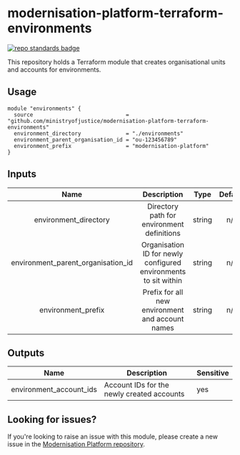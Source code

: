 # modernisation-platform-terraform-environments

[![repo standards badge](https://img.shields.io/badge/dynamic/json?color=blue&style=for-the-badge&logo=github&label=MoJ%20Compliant&query=%24.result&url=https%3A%2F%2Foperations-engineering-reports.cloud-platform.service.justice.gov.uk%2Fapi%2Fv1%2Fcompliant_public_repositories%2Fmodernisation-platform-terraform-environments)](https://operations-engineering-reports.cloud-platform.service.justice.gov.uk/public-github-repositories.html#modernisation-platform-terraform-environments "Link to report")

This repository holds a Terraform module that creates organisational units and accounts for environments.

## Usage
```
module "environments" {
  source                             = "github.com/ministryofjustice/modernisation-platform-terraform-environments"
  environment_directory              = "./environments"
  environment_parent_organisation_id = "ou-123456789"
  environment_prefix                 = "modernisation-platform"
}
```

## Inputs
|                Name                |                           Description                           |  Type  | Default | Required |
|:----------------------------------:|:---------------------------------------------------------------:|:------:|:-------:|----------|
|        environment_directory       |            Directory path for environment definitions           | string |   n/a   | yes      |
| environment_parent_organisation_id | Organisation ID for newly configured environments to sit within | string |   n/a   | yes      |
|         environment_prefix         |         Prefix for all new environment and account names        | string |   n/a   | yes      |

## Outputs
| Name                    | Description                                | Sensitive |
|-------------------------|--------------------------------------------|-----------|
| environment_account_ids | Account IDs for the newly created accounts | yes       |

## Looking for issues?
If you're looking to raise an issue with this module, please create a new issue in the [Modernisation Platform repository](https://github.com/ministryofjustice/modernisation-platform/issues).
